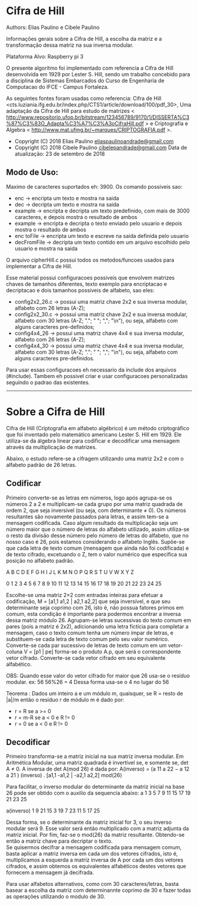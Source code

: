  # Cifra de Hill
 Authors: Elias Paulino e Cibele Paulino

Informações gerais sobre a Cifra de Hill, a escolha da matriz e a transformação dessa matriz na sua inversa modular.

 Plataforma Alvo: Raspberry pi 3
 
O presente algoritmo foi implementado com referencia a Cifra de Hill desenvolvida em 1929 por Lester S. Hill, sendo um trabalho concebido para a disciplina de Sistemas Embarcados do Curso de Engenharia de Computacao do IFCE - Campus Fortaleza. 

 As seguintes fontes foram usadas como referencia: Cifra de Hill <cts.luziania.ifg.edu.br/index.php/CTS1/article/download/100/pdf_30>, 
 Uma adaptação da Cifra de Hill para estudo de matrizes < http://www.repositorio.ufop.br/bitstream/123456789/9170/1/DISSERTA%C3%87%C3%83O_Adapta%C3%A7%C3%A3oCifraHill.pdf > 
 e Criptografia e Algebra < http://www.mat.ufmg.br/~marques/CRIPTOGRAFIA.pdf >. 

 - Copyright (C) 2018 Elias Paulino <eliaspaulinoandrade@gmail.com>
 - Copyright (C) 2018 Cibele Paulino <cibelepandrade@gmail.com>
 Data de atualização: 23 de setembro de 2018
 
 ## Modo de Uso: 
 Maximo de caracteres suportados eh: 3900. Os comando possiveis sao: 
- enc <texto> -> encripta um texto e mostra na saida
- dec <texto>-> decripta um texto e mostra na saida
- example -> encripta e decripta um texto predefinido, com mais de 3000 caracteres, e depois mostra o resultado de ambos
- example <texto> -> encripta e decripta o texto enviado pelo usuario e depois mostra o resultado de ambos
- enc <texto> toFile <url> -> encripta um texto e escreve na saida definida pelo usuario
- decFromFile <url> -> decripta um texto contido em um arquivo escolhido pelo usuario e mostra na saida 

O arquivo cipherHill.c possui todos os metodos/funcoes usados para implementar a Cifra de Hill.

Esse material possui configuracoes possiveis que envolvem matrizes chaves de tamanhos diferentes, texto exemplo para encriptacao e decriptacao e dois tamanhos possiveis de alfabeto, sao eles: 
- config2x2_26.c -> possui uma matriz chave 2x2 e sua inversa modular, alfabeto com 26 letras (A-Z);
- config2x2_30.c -> possui uma matriz chave 2x2 e sua inversa modular, alfabeto com 30 letras (A-Z; "."; " "; ","; "\n"), ou seja, alfabeto com alguns caracteres pre-definidos;
- config4x4_26 -> possui uma matriz chave 4x4 e sua inversa modular, alfabeto com 26 letras (A-Z);
- config4x4_30 -> possui uma matriz chave 4x4 e sua inversa modular, alfabeto com 30 letras (A-Z; "."; " "; ","; "\n"), ou seja, alfabeto com alguns caracteres pre-definidos.

Para usar essas configuracoes eh necessario da include dos arquivos (#include<configuracao desejavel>). Tambem eh possivel criar e usar configuracoes personalizadas seguindo
 o padrao das existentes.

-----------------------------------------------------------------------------------------------------------------------------------------------------------------------------------

# Sobre a Cifra de Hill

Cifra de Hill (Criptografia em alfabeto algébrico) é um método criptográfico que foi inventado pelo matemático americano Lester S. Hill em 1929. Ele utiliza-se da álgebra linear para codificar e decodificar uma mensagem através da multiplicação de matrizes.

Abaixo, o estudo refere-se a cifragem utilizando uma matriz 2x2 e com o alfabeto padrão de 26 letras.

## Codificar
Primeiro converte-se as letras em números, logo após agrupa-se os números 2 a 2 e multiplicam-se cada grupo por uma matriz quadrada de ordem 2, que seja inversível (ou seja, com determinante ≠ 0). Os números resultantes são novamente passados para letras, e assim tem-se a mensagem codificada.
Caso algum resultado da multiplicação seja um número maior que o número de letras do alfabeto utilizado, assim utiliza-se o resto da divisão desse número pelo número de letras do alfabeto, que no nosso caso é 26, pois estamos considerando o alfabeto Inglês. Supõe-se que cada letra de texto comum (mensagem que ainda não foi codificada) e de texto cifrado, excetuando o Z, tem o valor numérico que especifica sua posição no alfabeto padrão.

A B C D E F G H I J  L  K  M  N  O  P  Q  R  S  T  U  V  W  X  Y  Z

0 1 2 3 4 5 6 7 8 9 10 11 12 13 14 15 16 17 18 19 20 21 22 23 24 25 

Escolhe-se uma matriz 2×2 com entradas inteiras para efetuar a codificação,  M = [a1,1 a1,2 | a2,1 a2,2] que seja inversível, e que seu determinante seja coprimo com 26, isto é, não possua fatores primos em comum, esta condição é importante para podermos encontrar a inversa dessa matriz módulo 26.
Agrupam-se letras sucessivas do texto comum em pares (pois a matriz é 2x2), adicionando uma letra fictícia para completar a mensagem, caso o texto comum tenha um número ímpar de letras, e substituem-se cada letra de texto comum pelo seu valor numérico.
Converte-se cada par sucessivo de letras de texto comum em um vetor-coluna V = [p1 | pe] forma-se o produto A.p, que será o correspondente vetor cifrado. Converte-se cada vetor cifrado em seu equivalente alfabético.

OBS: Quando esse valor do vetor cifrado for maior que 26 usa-se o resíduo modular. 
ex: 56
56%26 = 4 
Dessa forma usa-se o 4 no lugar do 56

Teorema : Dados um inteiro a e um módulo m, quaisquer, se R = resto de |a|/m então o residuo r de módulo m é dado por: 
- r = R se a >= 0
- r = m-R se a < 0 e R != 0
- r = 0 se a < 0 e R != 0

## Decodificar
Primeiro transforma-se a matriz inicial na sua matriz inversa modular. Em Aritmética Modular, uma matriz quadrada é invertível se, e somente se, det A ≠ 0. A inversa de det A(mod 26) é dada por:
A(inverso) = (a 11 a 22 − a 12 a 21 ) (inverso) . [a1,1 -a1,2 | -a2,1 a2,2] mod(26)

Para facilitar, o inverso modular do determinante da matriz inicial na base 26 pode ser obtido com o auxilio da sequencia abaixo:
a           1  3  5  7  9  11  15  17  19  21  23  25

a(inverso)  1  9 21  15 3  19  7   23  11   5  17  25 

Dessa forma, se o determinante da matriz inicial for 3, o seu inverso modular será 9. Esse valor será então multiplicado com a matriz adjunta da matriz inicial. Por fim, faz-se o mod(26) da matriz resultante. Obtendo-se então a matriz chave para decriptar o texto.  
Se quisermos decifrar a mensagem codificada para mensagem comum, basta aplicar a matriz inversa em cada um dos vetores cifrados, isto é, multiplicamos a esquerda a matriz inversa de A por cada um dos vetores cifrados, e assim obtemos os equivalentes alfabéticos destes vetores que fornecem a mensagem já decifrada.

Para usar alfabetos alternativos, como com 30 caracteres/letras, basta basear a escolha da matriz com determinannte coprimo de 30 e fazer todas as operações utilizando o modulo de 30. 


